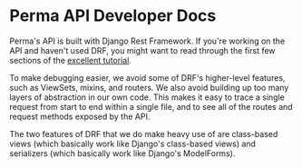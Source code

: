 Perma API Developer Docs
========================

Perma's API is built with Django Rest Framework. If you're working on the API and haven't used DRF, you might want to
read through the first few sections of the [excellent tutorial](http://www.django-rest-framework.org/tutorial/1-serialization/).

To make debugging easier, we avoid some of DRF's higher-level features, such as ViewSets, mixins, and routers.
We also avoid building up too many layers of abstraction in our own code. This makes it easy to trace a single request
from start to end within a single file, and to see all of the routes and request methods exposed by the API.

The two features of DRF that we do make heavy use of are class-based views (which basically work like Django's class-based
views) and serializers (which basically work like Django's ModelForms).